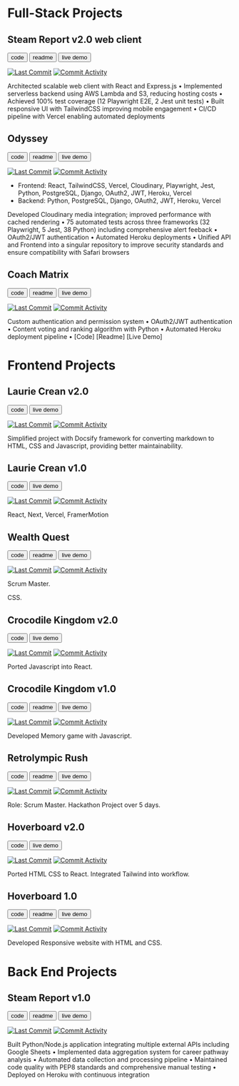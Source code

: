# Full-Stack Projects

<!-- TODO: 
- [x] add links to projects
- [ ] github badges
- [ ] commit summaries 
- [ ] screenshots-->

## Steam Report v2.0 web client


<a href="https://github.com/lmcrean/steam-report-mern"><button> code </button></a> <a href="https://steamreport-docs.lauriecrean.dev"><button> readme </button></a> <a href="https://steamreport.lauricrean.dev"><button> live demo </button></a>

[![Last Commit](https://img.shields.io/github/last-commit/lmcrean/steam-report-mern)](https://github.com/lmcrean/steam-report-mern/commits/main) [![Commit Activity](https://img.shields.io/github/commit-activity/t/lmcrean/steam-report-mern)](https://github.com/lmcrean/steam-report-mern/commits/main)

Architected scalable web client with React and Express.js • Implemented serverless backend using AWS Lambda and S3, reducing hosting costs • Achieved 100% test coverage (12 Playwright E2E, 2 Jest unit tests) • Built responsive UI with TailwindCSS improving mobile engagement • CI/CD pipeline with Vercel enabling automated deployments 

## Odyssey

<a href="https://github.com/lmcrean/odyssey-api"><button> code </button></a> <a href="https://odyssey-docs.lauriecrean.dev"><button> readme </button></a> <a href="https://odyssey.lauriecrean.dev"><button> live demo </button></a>

[![Last Commit](https://img.shields.io/github/last-commit/lmcrean/odyssey-api)](https://github.com/lmcrean/odyssey-api) [![Commit Activity](https://img.shields.io/github/commit-activity/t/lmcrean/odyssey-api)](https://github.com/lmcrean/odyssey-api/commits/main)

- Frontend: React, TailwindCSS, Vercel, Cloudinary, Playwright, Jest, Python, PostgreSQL, Django, OAuth2, JWT, Heroku, Vercel
- Backend: Python, PostgreSQL, Django, OAuth2, JWT, Heroku, Vercel

Developed Cloudinary media integration; improved performance with cached rendering • 75 automated tests across three frameworks (32 Playwright, 5 Jest, 38 Python) including comprehensive alert feeback • OAuth2/JWT authentication • Automated Heroku deployments • Unified API and Frontend into a singular repository to improve security standards and ensure compatibility with Safari browsers

## Coach Matrix

<a href="https://github.com/lmcrean/coach-matrix"><button> code </button></a> <a href="https://github.com/lmcrean/coach-matrix"><button> readme </button></a> <a href="http://coachmatrix.org/"><button> live demo </button></a>

[![Last Commit](https://img.shields.io/github/last-commit/lmcrean/coach-matrix)](https://github.com/lmcrean/coach-matrix) [![Commit Activity](https://img.shields.io/github/commit-activity/t/lmcrean/coach-matrix)](https://github.com/lmcrean/coach-matrix/commits/main)

Custom authentication and permission system • OAuth2/JWT authentication • Content voting and ranking algorithm with Python • Automated Heroku deployment pipeline • [Code] [Readme] [Live Demo]

# Frontend Projects

## Laurie Crean v2.0

<a href="https://github.com/lmcrean/lauriecrean_nextjs"><button> code </button></a> <a href="https://lauriecrean.dev"><button> live demo </button></a>

[![Last Commit](https://img.shields.io/github/last-commit/lmcrean/lauriecrean_nextjs)](https://github.com/lmcrean/lauriecrean_nextjs) [![Commit Activity](https://img.shields.io/github/commit-activity/t/lmcrean/lauriecrean_nextjs)](https://github.com/lmcrean/lauriecrean_nextjs/commits/main)

Simplified project with Docsify framework for converting markdown to HTML, CSS and Javascript, providing better maintainability.

## Laurie Crean v1.0

<a href="https://github.com/lmcrean/lauriecrean"><button> code </button></a> <a href="https://lauriecrean-nextjs-dlpcywpcu-lmcreans-projects.vercel.app/"><button> live demo </button></a>

[![Last Commit](https://img.shields.io/github/last-commit/lmcrean/lauriecrean)](https://github.com/lmcrean/lauriecrean) [![Commit Activity](https://img.shields.io/github/commit-activity/t/lmcrean/lauriecrean)](https://github.com/lmcrean/lauriecrean/commits/main)

React, Next, Vercel, FramerMotion

## Wealth Quest

<a href="https://github.com/lmcrean/Wealth-Quest"><button> code </button></a> <a href="https://github.com/lmcrean/Wealth-Quest"><button> readme </button></a>  <a href="https://lmcrean.github.io/Wealth-Quest/"><button> live demo </button></a>

[![Last Commit](https://img.shields.io/github/last-commit/lmcrean/Wealth-Quest)](https://github.com/lmcrean/Wealth-Quest) [![Commit Activity](https://img.shields.io/github/commit-activity/t/lmcrean/Wealth-Quest)](https://github.com/lmcrean/Wealth-Quest/commits/main)

Scrum Master.

CSS.

## Crocodile Kingdom v2.0

<a href="https://github.com/lmcrean/crocodile-kingdom-mern"><button> code </button></a> <a href="https://crocodile-kingdom-react.vercel.app/"><button> live demo </button></a>

[![Last Commit](https://img.shields.io/github/last-commit/lmcrean/crocodile-kingdom-mern)](https://github.com/lmcrean/crocodile-kingdom-mern) [![Commit Activity](https://img.shields.io/github/commit-activity/t/lmcrean/crocodile-kingdom-mern)](https://github.com/lmcrean/crocodile-kingdom-mern/commits/main)

Ported Javascript into React. 

## Crocodile Kingdom v1.0

<a href="https://github.com/lmcrean/crocodile-kingdom"><button> code </button></a> <a href="https://github.com/lmcrean/crocodile-kingdom"><button> readme </button></a> <a href="https://lmcrean.github.io/Crocodile-Kingdom/"><button> live demo </button></a>

[![Last Commit](https://img.shields.io/github/last-commit/lmcrean/crocodile-kingdom)](https://github.com/lmcrean/crocodile-kingdom) [![Commit Activity](https://img.shields.io/github/commit-activity/t/lmcrean/crocodile-kingdom)](https://github.com/lmcrean/crocodile-kingdom/commits/main)

Developed Memory game with Javascript.

## Retrolympic Rush

<a href="https://github.com/lmcrean/retrolympics-rush"><button> code </button></a> <a href="https://github.com/lmcrean/retrolympic-rush"><button> readme </button></a> <a href="https://lmcrean.github.io/Retrolympics-Rush/"><button> live demo </button></a>

[![Last Commit](https://img.shields.io/github/last-commit/lmcrean/retrolympics-rush)](https://github.com/lmcrean/retrolympics-rush) [![Commit Activity](https://img.shields.io/github/commit-activity/t/lmcrean/retrolympics-rush)](https://github.com/lmcrean/retrolympics-rush/commits/main)

Role: Scrum Master. Hackathon Project over 5 days.

## Hoverboard v2.0

<a href="https://github.com/lmcrean/hoverboard-react"><button> code </button></a> <a href="https://hoverboard-react.vercel.app/"><button> live demo </button></a>

[![Last Commit](https://img.shields.io/github/last-commit/lmcrean/hoverboard-react)](https://github.com/lmcrean/hoverboard-react) [![Commit Activity](https://img.shields.io/github/commit-activity/t/lmcrean/hoverboard-react)](https://github.com/lmcrean/hoverboard-react/commits/main)

Ported HTML CSS to React. Integrated Tailwind into workflow.

## Hoverboard 1.0

<a href="https://github.com/lmcrean/hoverboard"><button> code </button></a> <a href="https://github.com/lmcrean/hoverboard"><button> readme </button></a> <a href="https://lmcrean.github.io/Hoverboard/"><button> live demo </button></a>

[![Last Commit](https://img.shields.io/github/last-commit/lmcrean/hoverboard)](https://github.com/lmcrean/hoverboard) [![Commit Activity](https://img.shields.io/github/commit-activity/t/lmcrean/hoverboard)](https://github.com/lmcrean/hoverboard/commits/main)

Developed Responsive website with HTML and CSS.

# Back End Projects

## Steam Report v1.0

<a href="https://github.com/lmcrean/steam-report"><button> code </button></a> <a href="https://github.com/lmcrean/steam-report"><button> readme </button></a> <a href="https://steam-report-4c5b92c32ae5.herokuapp.com/"><button> live demo </button></a>

[![Last Commit](https://img.shields.io/github/last-commit/lmcrean/steam-report)](https://github.com/lmcrean/steam-report) [![Commit Activity](https://img.shields.io/github/commit-activity/t/lmcrean/steam-report)](https://github.com/lmcrean/steam-report/commits/main)

Built Python/Node.js application integrating multiple external APIs including Google Sheets • Implemented data aggregation system for career pathway analysis • Automated data collection and processing pipeline • Maintained code quality with PEP8 standards and comprehensive manual testing • Deployed on Heroku with continuous integration